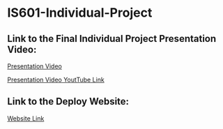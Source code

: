 # IS601-Individual-Project

## Link to the Final Individual Project Presentation Video:

[Presentation Video](/public/IS-601_Final_Individual_Project.mp4)

[Presentation Video YoutTube Link](https://youtu.be/fJ9hRLC-N70)

## Link to the Deploy Website:

[Website Link](https://is-601-individual-project.vercel.app/)